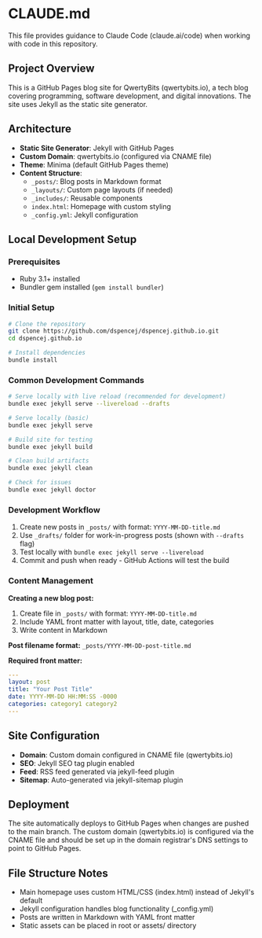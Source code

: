 # CLAUDE.md

This file provides guidance to Claude Code (claude.ai/code) when working with code in this repository.

## Project Overview

This is a GitHub Pages blog site for QwertyBits (qwertybits.io), a tech blog covering programming, software development, and digital innovations. The site uses Jekyll as the static site generator.

## Architecture

- **Static Site Generator**: Jekyll with GitHub Pages
- **Custom Domain**: qwertybits.io (configured via CNAME file)
- **Theme**: Minima (default GitHub Pages theme)
- **Content Structure**:
  - `_posts/`: Blog posts in Markdown format
  - `_layouts/`: Custom page layouts (if needed)
  - `_includes/`: Reusable components
  - `index.html`: Homepage with custom styling
  - `_config.yml`: Jekyll configuration

## Local Development Setup

### Prerequisites
- Ruby 3.1+ installed
- Bundler gem installed (`gem install bundler`)

### Initial Setup
```bash
# Clone the repository
git clone https://github.com/dspencej/dspencej.github.io.git
cd dspencej.github.io

# Install dependencies
bundle install
```

### Common Development Commands

```bash
# Serve locally with live reload (recommended for development)
bundle exec jekyll serve --livereload --drafts

# Serve locally (basic)
bundle exec jekyll serve

# Build site for testing
bundle exec jekyll build

# Clean build artifacts
bundle exec jekyll clean

# Check for issues
bundle exec jekyll doctor
```

### Development Workflow
1. Create new posts in `_posts/` with format: `YYYY-MM-DD-title.md`
2. Use `_drafts/` folder for work-in-progress posts (shown with `--drafts` flag)
3. Test locally with `bundle exec jekyll serve --livereload`
4. Commit and push when ready - GitHub Actions will test the build

### Content Management

**Creating a new blog post:**
1. Create file in `_posts/` with format: `YYYY-MM-DD-title.md`
2. Include YAML front matter with layout, title, date, categories
3. Write content in Markdown

**Post filename format:** `_posts/YYYY-MM-DD-post-title.md`

**Required front matter:**
```yaml
---
layout: post
title: "Your Post Title"
date: YYYY-MM-DD HH:MM:SS -0000
categories: category1 category2
---
```

## Site Configuration

- **Domain**: Custom domain configured in CNAME file (qwertybits.io)
- **SEO**: Jekyll SEO tag plugin enabled
- **Feed**: RSS feed generated via jekyll-feed plugin
- **Sitemap**: Auto-generated via jekyll-sitemap plugin

## Deployment

The site automatically deploys to GitHub Pages when changes are pushed to the main branch. The custom domain (qwertybits.io) is configured via the CNAME file and should be set up in the domain registrar's DNS settings to point to GitHub Pages.

## File Structure Notes

- Main homepage uses custom HTML/CSS (index.html) instead of Jekyll's default
- Jekyll configuration handles blog functionality (_config.yml)
- Posts are written in Markdown with YAML front matter
- Static assets can be placed in root or assets/ directory